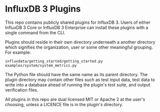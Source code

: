 # InfluxDB 3 Plugins
This repo contains publicly shared plugins for InfluxDB 3. Users of either InfluxDB 3 Core or InfluxDB 3 Enterprise can install these plugins with a single command from the CLI.

Plugins should reside in their own directory underneath a another directory which signifies the organization, user or some other meaningful grouping. For example:

```
influxdata/getting_started/getting_started.py
examples/system/system_metrics.py
```

The Python file should have the same name as its parent directory. The plugin directory may contain other files such as test input data, test data to write into a database ahead of running the plugin's test suite, and output verification files.

All plugins in this repo are dual licensed MIT or Apache 2 at the user's choosing, unless a LICENCE file is in the plugin's directory.
